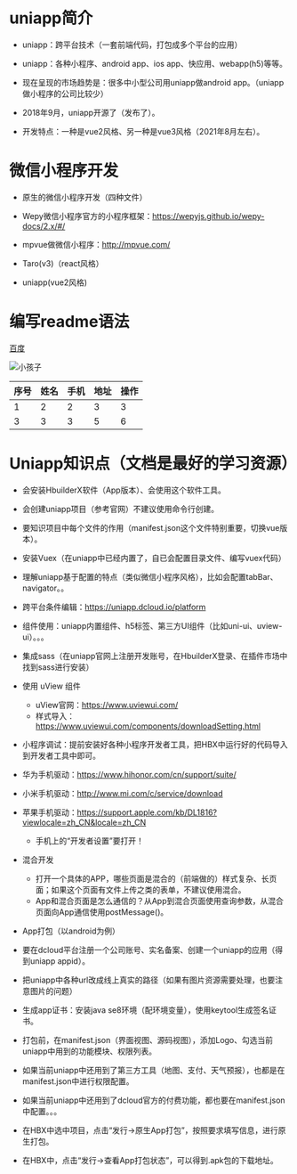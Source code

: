 # uniapp简介

- uniapp：跨平台技术（一套前端代码，打包成多个平台的应用）
- uniapp：各种小程序、android app、ios app、快应用、webapp(h5)等等。
- 现在呈现的市场趋势是：很多中小型公司用uniapp做android app。（uniapp做小程序的公司比较少）

- 2018年9月，uniapp开源了（发布了）。

- 开发特点：一种是vue2风格、另一种是vue3风格（2021年8月左右）。


# 微信小程序开发

- 原生的微信小程序开发（四种文件）
- Wepy微信小程序官方的小程序框架：https://wepyjs.github.io/wepy-docs/2.x/#/
- mpvue做微信小程序：http://mpvue.com/

- Taro(v3)（react风格）
- uniapp(vue2风格)

# 编写readme语法

[百度](http://baidu.com)

![小孩子](./a.png)

|序号| 姓名	| 手机	| 地址	|	操作 |
|--	|--	|--	|--	|--	|
|	1|2	|	2|	3|3	|
|3	|	3|3	|	5|	6|

# Uniapp知识点（文档是最好的学习资源）

- 会安装HbuilderX软件（App版本）、会使用这个软件工具。
- 会创建uniapp项目（参考官网）不建议使用命令行创建。
- 要知识项目中每个文件的作用（manifest.json这个文件特别重要，切换vue版本）。

- 安装Vuex（在uniapp中已经内置了，自已会配置目录文件、编写vuex代码）
- 理解uniapp基于配置的特点（类似微信小程序风格），比如会配置tabBar、navigator。。
- 跨平台条件编辑：https://uniapp.dcloud.io/platform

- 组件使用：uniapp内置组件、h5标签、第三方UI组件（比如uni-ui、uview-ui）。。。
- 集成sass（在uniapp官网上注册开发账号，在HbuilderX登录、在插件市场中找到sass进行安装）
- 使用 uView 组件
  - uView官网：https://www.uviewui.com/
  - 样式导入：https://www.uviewui.com/components/downloadSetting.html

- 小程序调试：提前安装好各种小程序开发者工具，把HBX中运行好的代码导入到开发者工具中即可。

- 华为手机驱动：https://www.hihonor.com/cn/support/suite/
- 小米手机驱动：http://www.mi.com/c/service/download
- 苹果手机驱动：https://support.apple.com/kb/DL1816?viewlocale=zh_CN&locale=zh_CN
  - 手机上的“开发者设置”要打开！

- 混合开发
  - 打开一个具体的APP，哪些页面是混合的（前端做的）样式复杂、长页面；如果这个页面有文件上传之类的表单，不建议使用混合。
  - App和混合页面是怎么通信的？从App到混合页面使用查询参数，从混合页面向App通信使用postMessage()。

- App打包（以android为例）
 - 要在dcloud平台注册一个公司账号、实名备案、创建一个uniapp的应用（得到uniapp appid）。
 - 把uniapp中各种url改成线上真实的路径（如果有图片资源需要处理，也要注意图片的问题）
 - 生成app证书：安装java se8环境（配环境变量），使用keytool生成签名证书。
 - 打包前，在manifest.json（界面视图、源码视图），添加Logo、勾选当前uniapp中用到的功能模块、权限列表。
 - 如果当前uniapp中还用到了第三方工具（地图、支付、天气预报），也都是在manifest.json中进行权限配置。
 - 如果当前uniapp中还用到了dcloud官方的付费功能，都也要在manifest.json中配置。。。
 - 在HBX中选中项目，点击“发行->原生App打包”，按照要求填写信息，进行原生打包。
 - 在HBX中，点击“发行->查看App打包状态”，可以得到.apk包的下载地址。
